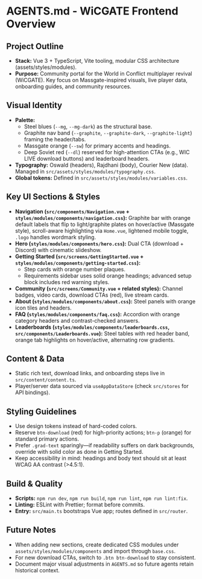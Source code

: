 # AGENTS.md - WiCGATE Frontend Overview

## Project Outline
- **Stack:** Vue 3 + TypeScript, Vite tooling, modular CSS architecture (assets/styles/modules).
- **Purpose:** Community portal for the World in Conflict multiplayer revival (WiCGATE). Key focus on Massgate-inspired visuals, live player data, onboarding guides, and community resources.

## Visual Identity
- **Palette:**
  - Steel blues (`--mg`, `--mg-dark`) as the structural base.
  - Graphite nav band (`--graphite`, `--graphite-dark`, `--graphite-light`) framing the header/tabs.
  - Massgate orange (`--sw`) for primary accents and headings.
  - Deep Soviet red (`--dl`) reserved for high-attention CTAs (e.g., WIC LIVE download buttons) and leaderboard headers.
- **Typography:** Oswald (headers), Rajdhani (body), Courier New (data). Managed in `src/assets/styles/modules/typography.css`.
- **Global tokens:** Defined in `src/assets/styles/modules/variables.css`.

## Key UI Sections & Styles
- **Navigation (`src/components/Navigation.vue` + `styles/modules/components/navigation.css`):** Graphite bar with orange default labels that flip to light/graphite plates on hover/active (Massgate style), scroll-aware highlighting via `Home.vue`, lightened mobile toggle, `.logo` handles wordmark styling.
- **Hero (`styles/modules/components/hero.css`):** Dual CTA (download + Discord) with cinematic slideshow.
- **Getting Started (`src/screens/GettingStarted.vue` + `styles/modules/components/getting-started.css`):**
  - Step cards with orange number plaques.
  - Requirements sidebar uses solid orange headings; advanced setup block includes red warning styles.
- **Community (`src/screens/Community.vue` + related styles):** Channel badges, video cards, download CTAs (red), live stream cards.
- **About (`styles/modules/components/about.css`):** Steel panels with orange icon tiles and headers.
- **FAQ (`styles/modules/components/faq.css`):** Accordion with orange category headers and contrast-checked answers.
- **Leaderboards (`styles/modules/components/leaderboards.css`, `src/components/Leaderboards.vue`):** Steel tables with red header band, orange tab highlights on hover/active, alternating row gradients.

## Content & Data
- Static rich text, download links, and onboarding steps live in `src/content/content.ts`.
- Player/server data sourced via `useAppDataStore` (check `src/stores` for API bindings).

## Styling Guidelines
- Use design tokens instead of hard-coded colors.
- Reserve `btn-download` (red) for high-priority actions; `btn-p` (orange) for standard primary actions.
- Prefer `.grad-text` sparingly—if readability suffers on dark backgrounds, override with solid color as done in Getting Started.
- Keep accessibility in mind: headings and body text should sit at least WCAG AA contrast (>4.5:1).

## Build & Quality
- **Scripts:** `npm run dev`, `npm run build`, `npm run lint`, `npm run lint:fix`.
- **Linting:** ESLint with Prettier; format before commits.
- **Entry:** `src/main.ts` bootstraps Vue app; routes defined in `src/router`.

## Future Notes
- When adding new sections, create dedicated CSS modules under `assets/styles/modules/components` and import through `base.css`.
- For new download CTAs, switch to `.btn btn-download` to stay consistent.
- Document major visual adjustments in `AGENTS.md` so future agents retain historical context.
